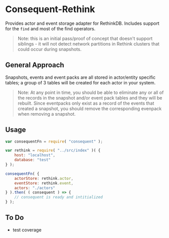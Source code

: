 # Consequent-Rethink
Provides actor and event storage adapter for RethinkDB. Includes support for the `find` and most of the find operators.

> Note: this is an initial pass/proof of concept that doesn't support siblings - it will not detect network partitions in Rethink clusters that could occur during snapshots.

## General Approach
Snapshots, events and event packs are all stored in actor/entity specific tables; a group of 3 tables will be created for each actor in your system.

> Note: At any point in time, you should be able to eliminate any or all of the records in the snapshot and/or event pack tables and they will be rebuilt. Since eventpacks only exist as a record of the events that created a snapshot, you should remove the corresponding evenpack when removing a snapshot.

## Usage

```javascript
var consequentFn = require( "consequent" );

var rethink = require( "../src/index" )( {
	host: "localhost",
	database: "test"
} );

consequentFn( {
	actorStore: rethink.actor,
	eventStore: rethink.event,
	actors: "./actors"
} ).then( ( consequent ) => {
	// consequent is ready and intitialized
} );
```

## To Do
 * test coverage